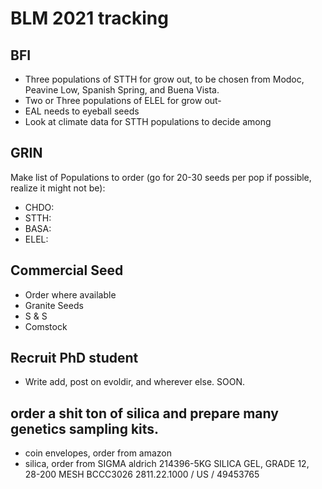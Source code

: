 # BLM 2021 tracking

## BFI
- Three populations of STTH for grow out, to be chosen from Modoc, Peavine Low, Spanish Spring, and Buena Vista.
- Two or Three populations of ELEL for grow out- 
- EAL needs to eyeball seeds
- Look at climate data for STTH populations to decide among 

## GRIN
Make list of Populations to order (go for 20-30 seeds per pop if possible, realize it might not be):
- CHDO:
- STTH:
- BASA:
- ELEL:


## Commercial Seed
- Order where available
- Granite Seeds
- S & S
- Comstock

## Recruit PhD student
- Write add, post on evoldir, and wherever else. SOON.


## order a shit ton of silica and prepare many genetics sampling kits.
- coin envelopes, order from amazon
- silica, order from SIGMA aldrich
214396-5KG                SILICA GEL, GRADE 12, 28-200 MESH
BCCC3026                 2811.22.1000 / US / 49453765
